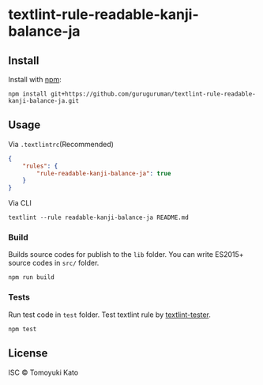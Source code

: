 # textlint-rule-readable-kanji-balance-ja



## Install

Install with [npm](https://www.npmjs.com/):

    npm install git+https://github.com/guruguruman/textlint-rule-readable-kanji-balance-ja.git

## Usage

Via `.textlintrc`(Recommended)

```json
{
    "rules": {
        "rule-readable-kanji-balance-ja": true
    }
}
```

Via CLI

```
textlint --rule readable-kanji-balance-ja README.md
```

### Build

Builds source codes for publish to the `lib` folder.
You can write ES2015+ source codes in `src/` folder.

    npm run build

### Tests

Run test code in `test` folder.
Test textlint rule by [textlint-tester](https://github.com/textlint/textlint-tester "textlint-tester").

    npm test

## License

ISC © Tomoyuki Kato
